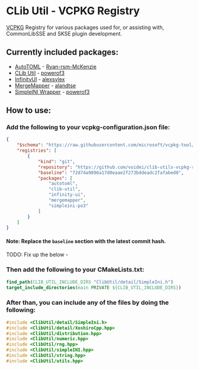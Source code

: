 # CLib Util - VCPKG Registry

[VCPKG](https://vcpkg.io) Registry for various packages used for, or assisting with, CommonLibSSE and SKSE plugin development.

## Currently included packages&colon;

* [AutoTOML](https://github.com/Ryan-rsm-McKenzie/AutoTOML) - [Ryan-rsm-McKenzie](https://github.com/Ryan-rsm-McKenzie)
* [CLib Util](https://github.com/powerof3/CLibUtil) - [powerof3](https://github.com/powerof3)
* [InfinityUI](https://github.com/alexsylex/InfinityUI) - [alexsylex](https://github.com/alexsylex)
* [MergeMapper](https://github.com/alandtse/MergeMapper) - [alandtse](https://github.com/alandtse)
* [SimpleINI Wrapper](https://github.com/powerof3/simpleini) - [powerof3](https://github.com/powerof3)

## How to use&colon;

### Add the following to your vcpkg-configuration.json file&colon;

```json
{
    "$schema": "https://raw.githubusercontent.com/microsoft/vcpkg-tool/main/docs/vcpkg-configuration.schema.json",
    "registries": [
        {
            "kind": "git",
            "repository": "https://github.com/voidei/clib-utils-vcpkg-repository",
            "baseline": "72d74a9896a17d0eaae2f273bddeadc2fafabed8",
            "packages": [
                "autotoml",
                "clib-util",
                "infinity-ui",
                "mergemapper",
                "simpleini-po3"
            ]
        }
    ]
}
```

#### Note: Replace the `baseline` section with the latest commit hash&period;

TODO: Fix up the below -

### Then add the following to your CMakeLists.txt&colon;

```cmake
find_path(CLIB_UTIL_INCLUDE_DIRS "ClibUtil/detail/SimpleIni.h")
target_include_directories(main PRIVATE ${CLIB_UTIL_INCLUDE_DIRS})
```

### After than, you can include any of the files by doing the following&colon;

```h
#include <ClibUtil/detail/SimpleIni.h>
#include <ClibUtil/detail/XoshiroCpp.hpp>
#include <ClibUtil/distribution.hpp>
#include <ClibUtil/numeric.hpp>
#include <ClibUtil/rng.hpp>
#include <ClibUtil/simpleINI.hpp>
#include <ClibUtil/string.hpp>
#include <ClibUtil/utils.hpp>
```

